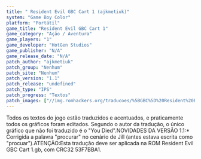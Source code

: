 ```yaml
---
title: " Resident Evil GBC Cart 1 (ajkmetiuk)"
system: "Game Boy Color"
platform: "Portátil"
game_title: "Resident Evil GBC Cart 1"
game_category: "Ação / Aventura"
game_players: "1"
game_developer: "HotGen Studios"
game_publisher: "N/A"
game_release_date: "N/A"
patch_author: "ajkmetiuk"
patch_group: "Nenhum"
patch_site: "Nenhum"
patch_version: "1.1"
patch_release: "undefined"
patch_type: "IPS"
patch_progress: "Textos"
patch_images: ["//img.romhackers.org/traducoes/%5BGBC%5D%20Resident%20Evil%20GBC%20Cart%201%20-%20ajkmetiuk%20-%201.png","//img.romhackers.org/traducoes/%5BGBC%5D%20Resident%20Evil%20GBC%20Cart%201%20-%20ajkmetiuk%20-%202.png","//img.romhackers.org/traducoes/%5BGBC%5D%20Resident%20Evil%20GBC%20Cart%201%20-%20ajkmetiuk%20-%203.png"]
---
```

Todos os textos do jogo estão traduzidos e acentuados, e praticamente todos os gráficos foram editados. Segundo o autor da tradução, o único gráfico que não foi traduzido é o "You Died".NOVIDADES DA VERSÃO 1.1:* Corrigida a palavra "procurar" no cenário de Jill (antes estava escrita como "procuar").ATENÇÃO:Esta tradução deve ser aplicada na ROM Resident Evil GBC Cart 1.gb, com CRC32 53F7BBA1.